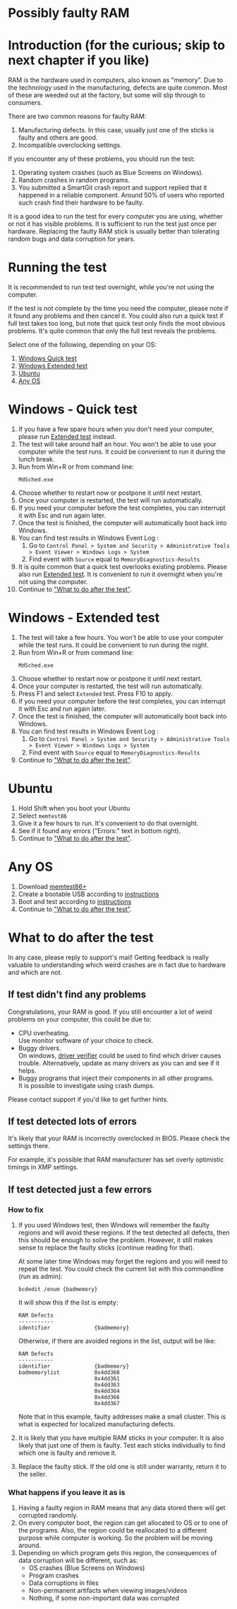 # Possibly faulty RAM

# Introduction (for the curious; skip to next chapter if you like)

RAM is the hardware used in computers, also known as "memory".
Due to the technology used in the manufacturing, defects are quite common.
Most of these are weeded out at the factory, but some will slip through to consumers.

There are two common reasons for faulty RAM:
1.  Manufacturing defects. In this case, usually just one of the sticks
    is faulty and others are good.
2.  Incompatible overclocking settings.

If you encounter any of these problems, you should run the test:
1.  Operating system crashes (such as Blue Screens on Windows).
2.  Random crashes in random programs.
3.  You submitted a SmartGit crash report and support replied that
    it happened in a reliable component. Around 50% of users who reported
    such crash find their hardware to be faulty.

It is a good idea to run the test for every computer you are using, whether
or not it has visible problems. It is sufficient to run the test just once
per hardware. Replacing the faulty RAM stick is usually better than
tolerating random bugs and data corruption for years.

# Running the test

It is recommended to run test test overnight, while you're not using the
computer.

If the test is not complete by the time you need the computer, please note
if it found any problems and then cancel it. You could also run a quick test
if full test takes too long, but note that quick test only finds the most
obvious problems. It's quite common that only the full test reveals the
problems.

Select one of the following, depending on your OS:
1.  [Windows Quick test](#windows---quick-test)
2.  [Windows Extended test](#windows---extended-test)
3.  [Ubuntu](#ubuntu)
4.  [Any OS](#any-os)

# Windows - Quick test
1.  If you have a few spare hours when you don't need your computer,
    please run [Extended test](#windows---extended-test)
    instead.
2.  The test will take around half an hour. You won't be able to use
    your computer while the test runs. It could be convenient to run it
    during the lunch break.
3.  Run from Win+R or from command line:
    ```
    MdSched.exe
    ```
4.  Choose whether to restart now or postpone it until next restart.
5.  Once your computer is restarted, the test will run automatically.
6.  If you need your computer before the test completes, you can
    interrupt it with Esc and run again later.
7.  Once the test is finished, the computer will automatically boot back
    into Windows.
8.  You can find test results in Windows Event Log :  
    1. Go to
    `Control Panel > System and Security > Administrative Tools > Event Viewer > Windows Logs > System`
    2. Find event with `Source` equal to `MemoryDiagnostics-Results`
9.  It is quite common that a quick test overlooks existing problems.
    Please also run [Extended test](#windows---extended-test).
    It is convenient to run it overnight when you're not using the computer.
10. Continue to ["What to do after the test"](#what-to-do-after-the-test).

# Windows - Extended test
1.  The test will take a few hours. You won't be able to use your
    computer while the test runs. It could be convenient to run during
    the night.
2.  Run from Win+R or from command line:
    ```
    MdSched.exe
    ```
3.  Choose whether to restart now or postpone it until next restart.
4.  Once your computer is restarted, the test will run automatically.
5.  Press F1 and select `Extended` test. Press F10 to apply.
6.  If you need your computer before the test completes, you can
    interrupt it with Esc and run again later.
7.  Once the test is finished, the computer will automatically boot back
    into Windows.
8.  You can find test results in Windows Event Log :  
    1. Go to
    `Control Panel > System and Security > Administrative Tools > Event Viewer > Windows Logs > System`
    2. Find event with `Source` equal to `MemoryDiagnostics-Results`
9.  Continue to ["What to do after the test"](#what-to-do-after-the-test).

# Ubuntu
1.  Hold Shift when you boot your Ubuntu
2.  Select `memtest86`
3.  Give it a few hours to run. It's convenient to do that overnight.
4.  See if it found any errors ("Errors:" text in bottom right).
5.  Continue to ["What to do after the test"](#what-to-do-after-the-test).

# Any OS
1.  Download [memtest86+](https://www.memtest86.com/)
2.  Create a bootable USB according to [instructions](https://www.memtest86.com/tech_creating-linux-mac.html)
3.  Boot and test according to [instructions](https://www.memtest86.com/tech_booting-memtest.html)
4.  Continue to ["What to do after the test"](#what-to-do-after-the-test).

# What to do after the test
In any case, please reply to support's mail! Getting feedback is really
valuable to understanding which weird crashes are in fact due to hardware
and which are not.

## If test didn't find any problems
Congratulations, your RAM is good. If you still encounter a lot of weird
problems on your computer, this could be due to:
* CPU overheating.    
  Use monitor software of your choice to check.
* Buggy drivers.    
  On windows, [driver verifier](https://docs.microsoft.com/en-us/windows-hardware/drivers/devtest/driver-verifier)
  could be used to find which driver causes trouble. Alternatively, update
  as many drivers as you can and see if it helps.
* Buggy programs that inject their components in all other programs.    
  It is possible to investigate using crash dumps.

Please contact support if you'd like to get further hints.

## If test detected lots of errors
It's likely that your RAM is incorrectly overclocked in BIOS. Please check
the settings there.

For example, it's possible that RAM manufacturer has set overly optimistic
timings in XMP settings.

## If test detected just a few errors
### How to fix
1.  If you used Windows test, then Windows will remember the faulty regions and
    will avoid these regions. If the test detected all defects, then this
    should be enough to solve the problem. However, it still makes sense to
    replace the faulty sticks (continue reading for that).
    
    At some later time Windows may forget the regions and you will need to
    repeat the test. You could check the current list with this commandline
    (run as admin):
    ```
    bcdedit /enum {badmemory}
    ```

    It will show this if the list is empty:
    ```
	RAM Defects
	-----------
	identifier              {badmemory}
    ```

    Otherwise, if there are avoided regions in the list, output will be like:
    ```
    RAM Defects
    -----------
    identifier              {badmemory}
    badmemorylist           0x4dd360
                            0x4dd361
                            0x4dd363
                            0x4dd364
                            0x4dd366
                            0x4dd367
    ```

    Note that in this example, faulty addresses make a small cluster.
    This is what is expected for localized manufacturing defects.
2.  It is likely that you have multiple RAM sticks in your computer. It is also
    likely that just one of them is faulty. Test each sticks individually to
    find which one is faulty and remove it.
3.  Replace the faulty stick. If the old one is still under warranty,
    return it to the seller.

### What happens if you leave it as is
1.  Having a faulty region in RAM means that any data stored there will get
    corrupted randomly.
2.  On every computer boot, the region can get allocated to OS or to one of the
    programs. Also, the region could be reallocated to a different purpose
    while computer is working. So the problem will be moving around.
3.  Depending on which program gets this region, the consequences of data
    corruption will be different, such as:
    * OS crashes (Blue Screens on Windows)
    * Program crashes
    * Data corruptions in files
    * Non-permanent artifacts when viewing images/videos
    * Nothing, if some non-important data was corrupted
